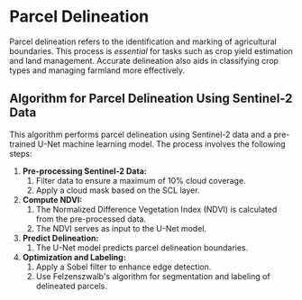 # Parcel Delineation
Parcel delineation refers to the identification and marking of agricultural boundaries. 
This process is *essential* for tasks such as crop yield estimation and land management. 
Accurate delineation also aids in classifying crop types and managing farmland more effectively.
 
## Algorithm for Parcel Delineation Using Sentinel-2 Data  

This algorithm performs parcel delineation using Sentinel-2 data and a pre-trained U-Net machine learning model. The process involves the following steps:
1. **Pre-processing Sentinel-2 Data:**
   1. Filter data to ensure a maximum of 10% cloud coverage.  
   2. Apply a cloud mask based on the SCL layer.  
2. **Compute NDVI:**
   1. The Normalized Difference Vegetation Index (NDVI) is calculated from the pre-processed data.
   2. The NDVI serves as input to the U-Net model. 
3. **Predict Delineation:**
   1. The U-Net model predicts parcel delineation boundaries. 
4. **Optimization and Labeling:**
   1. Apply a Sobel filter to enhance edge detection.  
   2. Use Felzenszwalb's algorithm for segmentation and labeling of delineated parcels.
 